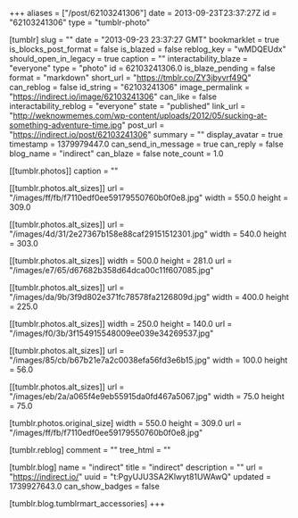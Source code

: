+++
aliases = ["/post/62103241306"]
date = 2013-09-23T23:37:27Z
id = "62103241306"
type = "tumblr-photo"

[tumblr]
slug = ""
date = "2013-09-23 23:37:27 GMT"
bookmarklet = true
is_blocks_post_format = false
is_blazed = false
reblog_key = "wMDQEUdx"
should_open_in_legacy = true
caption = ""
interactability_blaze = "everyone"
type = "photo"
id = 62103241306.0
is_blaze_pending = false
format = "markdown"
short_url = "https://tmblr.co/ZY3jbyvrf49Q"
can_reblog = false
id_string = "62103241306"
image_permalink = "https://indirect.io/image/62103241306"
can_like = false
interactability_reblog = "everyone"
state = "published"
link_url = "http://weknowmemes.com/wp-content/uploads/2012/05/sucking-at-something-adventure-time.jpg"
post_url = "https://indirect.io/post/62103241306"
summary = ""
display_avatar = true
timestamp = 1379979447.0
can_send_in_message = true
can_reply = false
blog_name = "indirect"
can_blaze = false
note_count = 1.0

[[tumblr.photos]]
caption = ""

[[tumblr.photos.alt_sizes]]
url = "/images/ff/fb/f7110edf0ee59179550760b0f0e8.jpg"
width = 550.0
height = 309.0

[[tumblr.photos.alt_sizes]]
url = "/images/4d/31/2e27367b158e88caf29151512301.jpg"
width = 540.0
height = 303.0

[[tumblr.photos.alt_sizes]]
width = 500.0
height = 281.0
url = "/images/e7/65/d67682b358d64dca00c11f607085.jpg"

[[tumblr.photos.alt_sizes]]
url = "/images/da/9b/3f9d802e371fc78578fa2126809d.jpg"
width = 400.0
height = 225.0

[[tumblr.photos.alt_sizes]]
width = 250.0
height = 140.0
url = "/images/f0/3b/3f154915548009ee039e34269537.jpg"

[[tumblr.photos.alt_sizes]]
url = "/images/85/cb/b67b21e7a2c0038efa56fd3e6b15.jpg"
width = 100.0
height = 56.0

[[tumblr.photos.alt_sizes]]
url = "/images/eb/2a/a065f4e9eb55915da0fd467a5067.jpg"
width = 75.0
height = 75.0

[tumblr.photos.original_size]
width = 550.0
height = 309.0
url = "/images/ff/fb/f7110edf0ee59179550760b0f0e8.jpg"

[tumblr.reblog]
comment = ""
tree_html = ""

[tumblr.blog]
name = "indirect"
title = "indirect"
description = ""
url = "https://indirect.io/"
uuid = "t:PgyUJU3SA2Klwyt81UWAwQ"
updated = 1739927643.0
can_show_badges = false

[tumblr.blog.tumblrmart_accessories]
+++

